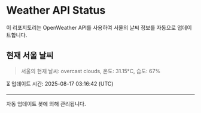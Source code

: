 
# Weather API Status

이 리포지토리는 OpenWeather API를 사용하여 서울의 날씨 정보를 자동으로 업데이트합니다.

## 현재 서울 날씨
> 서울의 현재 날씨: overcast clouds, 온도: 31.15°C, 습도: 67%

⏳ 업데이트 시간: 2025-08-17 03:16:42 (UTC)

---
자동 업데이트 봇에 의해 관리됩니다.
